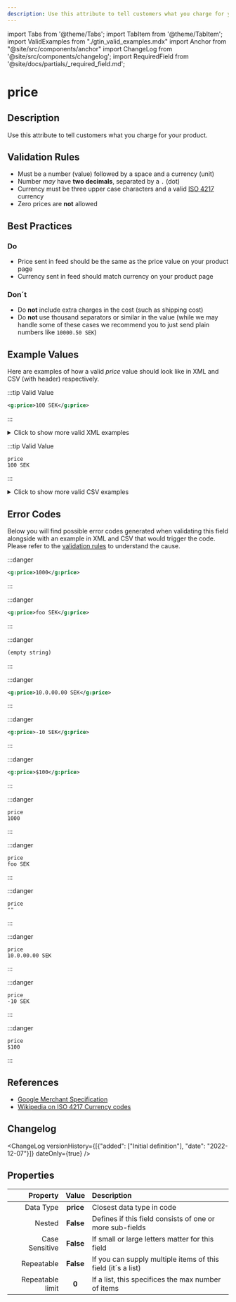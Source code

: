 ```yaml
---
description: Use this attribute to tell customers what you charge for your product.
---
```


import Tabs from '@theme/Tabs';
import TabItem from '@theme/TabItem';
import ValidExamples from "./gtin_valid_examples.mdx"
import Anchor from "@site/src/components/anchor"
import ChangeLog from '@site/src/components/changelog';
import RequiredField from '@site/docs/partials/_required_field.md';

# price

<RequiredField/>

## Description

Use this attribute to tell customers what you charge for your product.





## Validation Rules

- Must be a number (value) followed by a space and a currency (unit)
- Number *may* have **two decimals**, separated by a `.` (dot)
- Currency must be three upper case characters and a valid [ISO 4217](https://en.wikipedia.org/wiki/ISO_4217) currency
- Zero prices are **not** allowed


## Best Practices


### Do

- Price sent in feed should be the same as the price value on your product page
- Currency sent in feed should match currency on your product page



### Don´t

- Do **not** include extra charges in the cost (such as shipping cost)
- Do **not** use thousand separators or similar in the value (while we may handle some of these cases we recommend you to just send plain numbers like `10000.50 SEK`)




## Example Values

Here are examples of how a valid *price* value  should look like in XML and CSV (with header) respectively.

<Tabs>
  <TabItem value="valid_xml" label="XML" default>

:::tip Valid Value

```xml
<g:price>100 SEK</g:price>
```

:::

<details>
  <summary>Click to show more valid XML examples</summary>
  <div>

```xml
<g:price>100 SEK</g:price>
```

```xml
<g:price>SEK 100</g:price>
```

```xml
<g:price>99.99 SEK</g:price>
```

```xml
<g:price>99,99 SEK</g:price>
```

```xml
<g:price>10,000.00 SEK</g:price>
```

```xml
<g:price>10 000.00 SEK</g:price>
```

```xml
<g:price>10.000 SEK</g:price>
```

```xml
<g:price>1.144.000 SEK</g:price>
```


  </div>
</details>

 </TabItem>
  <TabItem value="valid_csv" label="CSV">

:::tip Valid Value

```csv
price
100 SEK
```

:::

<details>
  <summary>Click to show more valid CSV examples</summary>
  <div>

```csv
price
100 SEK
```

```csv
price
SEK 100
```

```csv
price
99.99 SEK
```

```csv
price
"99,99 SEK"
```

```csv
price
"10,000.00 SEK"
```

```csv
price
10 000.00 SEK
```

```csv
price
10.000 SEK
```

```csv
price
1.144.000 SEK
```


  </div>
</details>

  </TabItem>
</Tabs>

## Error Codes

Below you will find possible error codes generated when validating this field alongside with an example in XML and CSV that would trigger the code. Please refer to the [validation rules](#validation-rules) to understand the cause.

<Tabs>
  <TabItem value="invalid_xml" label="XML" default>

:::danger <Anchor id="validation_missing_currency" title="validation_missing_currency" /> 

```xml
<g:price>1000</g:price>
```

:::

:::danger <Anchor id="validation_missing_price_value" title="validation_missing_price_value" /> 

```xml
<g:price>foo SEK</g:price>
```

:::

:::danger <Anchor id="validation_missing_value" title="validation_missing_value" /> 

```xml
(empty string)
```

:::

:::danger <Anchor id="validation_not_number" title="validation_not_number" /> 

```xml
<g:price>10.0.00.00 SEK</g:price>
```

:::

:::danger <Anchor id="validation_not_positive_number" title="validation_not_positive_number" /> 

```xml
<g:price>-10 SEK</g:price>
```

:::

:::danger <Anchor id="validation_unknown_currency" title="validation_unknown_currency" /> 

```xml
<g:price>$100</g:price>
```

:::


 </TabItem>
  <TabItem value="invalid_csv" label="CSV">

:::danger <Anchor id="validation_missing_currency" title="validation_missing_currency" /> 

```csv
price
1000
```

:::

:::danger <Anchor id="validation_missing_price_value" title="validation_missing_price_value" /> 

```csv
price
foo SEK
```

:::

:::danger <Anchor id="validation_missing_value" title="validation_missing_value" /> 

```csv
price
""
```

:::

:::danger <Anchor id="validation_not_number" title="validation_not_number" /> 

```csv
price
10.0.00.00 SEK
```

:::

:::danger <Anchor id="validation_not_positive_number" title="validation_not_positive_number" /> 

```csv
price
-10 SEK
```

:::

:::danger <Anchor id="validation_unknown_currency" title="validation_unknown_currency" /> 

```csv
price
$100
```

:::


  </TabItem>
</Tabs>

## References
- [Google Merchant Specification](https://support.google.com/merchants/answer/6324371)
- [Wikipedia on ISO 4217 Currency codes](https://en.wikipedia.org/wiki/ISO_4217)

## Changelog
<ChangeLog versionHistory={[{"added": ["Initial definition"], "date": "2022-12-07"}]} dateOnly={true} />

## Properties

|     **Property** |         **Value**          | **Description**                                              |
|-----------------:|:--------------------------:|:-------------------------------------------------------------|
|        Data Type |    **price**     | Closest data type in code                                    |
|           Nested |      **False**      | Defines if this field consists of one or more sub-fields     |
|   Case Sensitive |  **False**  | If small or large letters matter for this field              |
|       Repeatable |    **False**    | If you can supply multiple items of this field (it´s a list) |
| Repeatable limit | **0** | If a list, this specifices the max number of items           |
